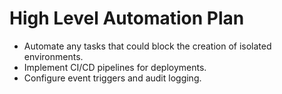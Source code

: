 # High Level Automation Plan

- Automate any tasks that could block the creation of isolated environments.
- Implement CI/CD pipelines for deployments.
- Configure event triggers and audit logging.
